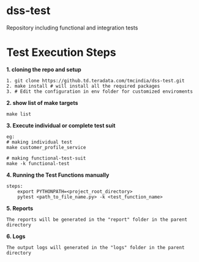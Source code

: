 # dss-test
Repository including functional and integration tests

# Test Execution Steps

**1. cloning the repo and setup**
    
    1. git clone https://github.td.teradata.com/tmcindia/dss-test.git
    2. make install # will install all the required packages
    3. # Edit the configuration in env folder for customized enviroments

**2. show list of make targets**

    make list

**3. Execute individual or complete test suit**

    eg:
    # making individual test
    make customer_profile_service

    # making functional-test-suit
    make -k functional-test

**4. Running the Test Functions manually**

    steps:
        export PYTHONPATH=<project_root_directory>
        pytest <path_to_file_name.py> -k <test_function_name>

**5. Reports**

    The reports will be generated in the "report" folder in the parent directory

**6. Logs**

    The output logs will generated in the "logs" folder in the parent directory